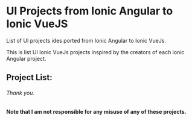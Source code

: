 # UI Projects from Ionic Angular to Ionic VueJS
List of UI projects ides ported from Ionic Angular to Ionic VueJs. 

This is list UI Ionic VueJs projects inspired by the creators of each ionic Angular project. 

## Project List:



###### Thank you.

**Note that I am not responsible for any misuse of any of these projects.**


